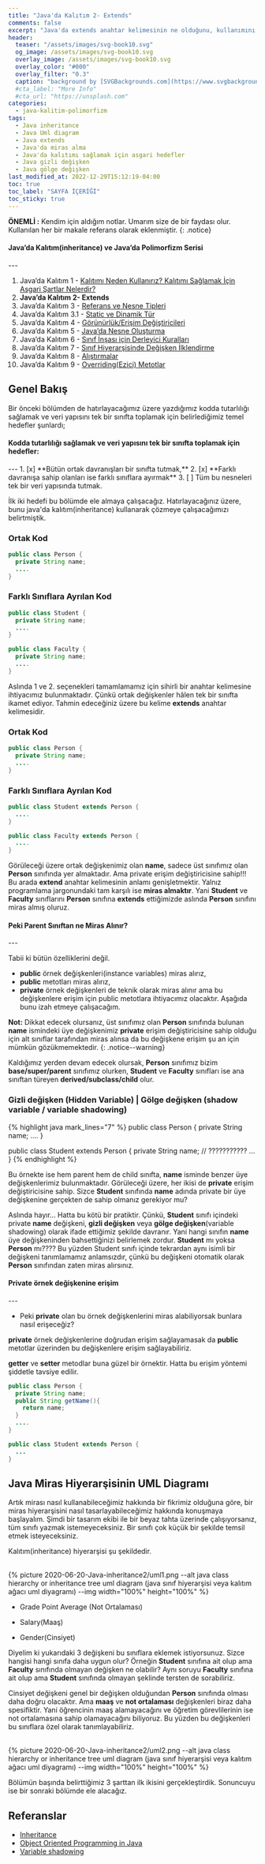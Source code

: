 ```yaml
---
title: "Java'da Kalıtım 2- Extends"
comments: false
excerpt: "Java'da extends anahtar kelimesinin ne olduğunu, kullanımını, superclass ve subclass kavramlarını ve sınıf hiyerarşisinde UML diyagramı kullanımını göreceğiz."
header:
  teaser: "/assets/images/svg-book10.svg"
  og_image: /assets/images/svg-book10.svg
  overlay_image: /assets/images/svg-book10.svg
  overlay_color: "#000"
  overlay_filter: "0.3"
  caption: "background by [SVGBackgrounds.com](https://www.svgbackgrounds.com/)"
  #cta_label: "More Info"
  #cta_url: "https://unsplash.com"
categories:
  - java-kalitim-polimorfizm
tags:
  - Java inheritance
  - Java Uml diagram
  - Java extends
  - Java'da miras alma
  - Java'da kalıtımı sağlamak için asgari hedefler
  - Java gizli değişken
  - Java gölge değişken
last_modified_at: 2022-12-29T15:12:19-04:00
toc: true
toc_label: "SAYFA İÇERİĞİ"
toc_sticky: true
---
```


**ÖNEMLİ :** Kendim için aldığım notlar. Umarım size de bir faydası olur. Kullanılan her bir makale referans olarak eklenmiştir.
{: .notice}

<div class="notice--success" markdown="1">
<h4 class="no_toc"><i class="fas fa-lightbulb"></i> Java’da Kalıtım(inheritance) ve Java’da Polimorfizm Serisi</h4>
---

1. Java’da Kalıtım 1 - [Kalıtımı Neden Kullanırız? Kalıtımı Sağlamak İçin Asgari Şartlar Nelerdir?](/java-kalitim-polimorfizm/Java-inheritance1/)
2. **Java’da Kalıtım 2- Extends**
3. Java’da Kalıtım 3 - [Referans ve Nesne Tipleri](/java-kalitim-polimorfizm/Java-inheritance3/)
4. Java’da Kalıtım 3.1 - [Static ve Dinamik Tür](/java-kalitim-polimorfizm/Java-inheritance3_1/)
5. Java’da Kalıtım 4 - [Görünürlük/Erişim Değiştiricileri](/java-kalitim-polimorfizm/Java-inheritance4/)
6. Java’da Kalıtım 5 - [Java’da Nesne Oluşturma](/java-kalitim-polimorfizm/Java-inheritance5/)
7. Java’da Kalıtım 6 - [Sınıf İnşası için Derleyici Kuralları](/java-kalitim-polimorfizm/Java-inheritance6/)
8. Java’da Kalıtım 7 - [Sınıf Hiyerarşisinde Değişken İlklendirme](/java-kalitim-polimorfizm/Java-inheritance7/)
9. Java’da Kalıtım 8 - [Alıştırmalar](/java-kalitim-polimorfizm/Java-inheritance8/)
10. Java’da Kalıtım 9 - [Overriding(Ezici) Metotlar](/java-kalitim-polimorfizm/Java-inheritance9/)
</div>

## Genel Bakış

Bir önceki bölümden de hatırlayacağımız üzere yazdığımız kodda tutarlılığı sağlamak ve veri yapısını tek bir sınıfta toplamak için belirlediğimiz temel hedefler şunlardı;

<div class="notice--success" markdown="1">
<h4 class="no_toc"><i class="fas fa-lightbulb"></i> Kodda tutarlılığı sağlamak ve veri yapısını tek bir sınıfta toplamak için hedefler:</h4>
---
1. [x] **Bütün ortak davranışları bir sınıfta tutmak,**
2. [x] **Farklı davranışa sahip olanları ise farklı sınıflara ayırmak**
3. [ ] Tüm bu nesneleri tek bir veri yapısında tutmak.
</div>

İlk iki hedefi bu bölümde ele almaya çalışacağız. Hatırlayacağınız üzere, bunu java'da kalıtım(inheritance) kullanarak çözmeye çalışacağımızı belirtmiştik.

### Ortak Kod

``` java
public class Person {
  private String name;
  ....
}
```

### Farklı Sınıflara Ayrılan Kod

``` java
public class Student {
  private String name;
  ....
}

public class Faculty {
  private String name;
  ....
}
```

Aslında 1 ve 2. seçenekleri tamamlamamız için sihirli bir anahtar kelimesine ihtiyacımız bulunmaktadır. Çünkü ortak değişkenler hâlen tek bir sınıfta ikamet ediyor. Tahmin edeceğiniz üzere bu kelime **extends** anahtar kelimesidir.

### Ortak Kod

``` java
public class Person {
  private String name;
  ....
}
```

### Farklı Sınıflara Ayrılan Kod

``` java
public class Student extends Person {
  ....
}

public class Faculty extends Person {
  ....
}
```


Görüleceği üzere ortak değişkenimiz olan **name**, sadece üst sınıfımız olan **Person** sınıfında yer almaktadır. Ama private erişim değiştiricisine sahip!!! Bu arada **extend** anahtar kelimesinin anlamı genişletmektir. Yalnız programlama jargonundaki tam karşılı ise **miras almaktır**. Yani **Student** ve **Faculty** sınıflarını **Person** sınıfına **extends** ettiğimizde aslında **Person** sınıfını miras almış oluruz.

<div class="notice--success" markdown="1">
<h4 class="no_toc"><i class="fas fa-lightbulb"></i> Peki Parent Sınıftan ne Miras Alınır?</h4>
---

Tabii ki bütün özelliklerini değil.

* **public** örnek değişkenleri(instance variables) miras alırız,
* **public** metotları miras alırız,
* **private** örnek değişkenleri de teknik olarak miras alınır ama bu değişkenlere erişim için public metotlara ihtiyacımız olacaktır. Aşağıda bunu izah etmeye çalışacağım.

</div>

**Not:** Dikkat edecek olursanız, üst sınıfımız olan **Person** sınıfında bulunan **name** ismindeki üye değişkenimiz **private** erişim değiştiricisine sahip olduğu için alt sınıflar tarafından miras alınsa da bu değişkene erişim şu an için mümkün gözükmemektedir.
{: .notice--warning}

Kaldığımız yerden devam edecek olursak, **Person** sınıfımız bizim **base/super/parent** sınıfımız olurken, **Student** ve **Faculty** sınıfları ise ana sınıftan türeyen **derived/subclass/child** olur.  

### Gizli değişken (Hidden Variable) | Gölge değişken (shadow variable / variable shadowing)

{% highlight java mark_lines="7" %}
public class Person {
  private String name;
  ....
}

public class Student extends Person {
  private String name; // ???????????
  ...
}
{% endhighlight %}



Bu örnekte ise hem parent hem de child sınıfta, **name** isminde benzer üye değişkenlerimiz bulunmaktadır. Görüleceği üzere, her ikisi de **private** erişim değiştiricisine sahip. Sizce **Student** sınıfında **name** adında private bir üye değişkenine gerçekten de sahip olmanız gerekiyor mu?

Aslında hayır... Hatta bu kötü bir pratiktir. Çünkü, **Student** sınıfı içindeki private **name** değişkeni, **gizli değişken** veya **gölge değişken**(variable shadowing) olarak ifade ettiğimiz şekilde davranır. Yani hangi sınıfın **name** üye değişkeninden bahsettiğinizi belirlemek zordur. **Student** mı yoksa **Person** mı???? Bu yüzden Student sınıfı içinde tekrardan aynı isimli bir değişkeni tanımlamamız anlamsızdır, çünkü bu değişkeni otomatik olarak **Person** sınıfından zaten miras alırsınız.

<div class="notice--success" markdown="1">
<h4 class="no_toc"><i class="fas fa-lightbulb"></i> Private örnek değişkenine erişim</h4>
---

* Peki **private** olan bu örnek değişkenlerini miras alabiliyorsak bunlara nasıl erişeceğiz?

**private** örnek değişkenlerine doğrudan erişim sağlayamasak da **public** metotlar üzerinden bu değişkenlere erişim sağlayabiliriz.

**getter** ve **setter** metodlar buna güzel bir örnektir. Hatta bu erişim yöntemi şiddetle tavsiye edilir.
</div>

``` java
public class Person {
  private String name;
  public String getName(){
    return name;
  }
  ....
}

public class Student extends Person {
  ...
}

```

## Java Miras Hiyerarşisinin UML Diagramı

Artık mirası nasıl kullanabileceğimiz hakkında bir fikrimiz olduğuna göre, bir miras hiyerarşisini nasıl tasarlayabileceğimiz hakkında konuşmaya başlayalım. Şimdi bir tasarım ekibi ile bir beyaz tahta üzerinde çalışıyorsanız, tüm sınıfı yazmak istemeyeceksiniz. Bir sınıfı çok küçük bir şekilde temsil etmek isteyeceksiniz.

Kalıtım(inheritance) hiyerarşisi şu şekildedir.

<br/>{% picture 2020-06-20-Java-inheritance2/uml1.png --alt java class hierarchy or inheritance tree uml diagram (java sınıf hiyerarşisi veya kalıtım ağacı uml diyagramı) --img width="100%" height="100%" %}<br/>

* Grade Point Average (Not Ortalaması)

* Salary(Maaş)

* Gender(Cinsiyet)

Diyelim ki yukarıdaki 3 değişkeni bu sınıflara eklemek istiyorsunuz. Sizce hangisi hangi sınıfa daha uygun olur? Örneğin **Student** sınıfına ait olup ama **Faculty** sınıfında olmayan değişken ne olabilir? Aynı soruyu **Faculty** sınıfına ait olup ama **Student** sınıfında olmayan şeklinde tersten de sorabiliriz.

Cinsiyet değişkeni genel bir değişken olduğundan **Person** sınıfında olması daha doğru olacaktır. Ama **maaş** ve **not ortalaması** değişkenleri biraz daha spesifiktir. Yani öğrencinin maaş alamayacağını ve öğretim görevlilerinin ise not ortalamasına sahip olamayacağını biliyoruz. Bu yüzden bu değişkenleri bu sınıflara özel olarak tanımlayabiliriz.

<br/>{% picture 2020-06-20-Java-inheritance2/uml2.png --alt java class hierarchy or inheritance tree uml diagram (java sınıf hiyerarşisi veya kalıtım ağacı uml diyagramı) --img width="100%" height="100%" %}<br/>

Bölümün başında belirttiğimiz 3 şarttan ilk ikisini gerçekleştirdik. Sonuncuyu ise bir sonraki bölümde ele alacağız.

## Referanslar
* [Inheritance](https://docs.oracle.com/javase/tutorial/java/IandI/subclasses.html)
* [Object Oriented Programming in Java](https://www.coursera.org/learn/object-oriented-java?specialization=java-object-oriented)
* [Variable shadowing](https://en.wikipedia.org/wiki/Variable_shadowing)
